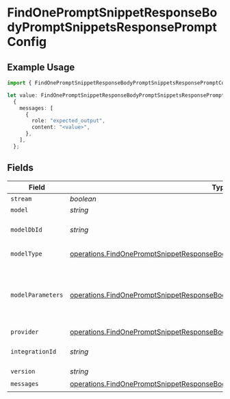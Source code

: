 # FindOnePromptSnippetResponseBodyPromptSnippetsResponsePromptConfig

## Example Usage

```typescript
import { FindOnePromptSnippetResponseBodyPromptSnippetsResponsePromptConfig } from "orq-poc-typescript-multi-env-version/models/operations";

let value: FindOnePromptSnippetResponseBodyPromptSnippetsResponsePromptConfig =
  {
    messages: [
      {
        role: "expected_output",
        content: "<value>",
      },
    ],
  };
```

## Fields

| Field                                                                                                                                                                                | Type                                                                                                                                                                                 | Required                                                                                                                                                                             | Description                                                                                                                                                                          |
| ------------------------------------------------------------------------------------------------------------------------------------------------------------------------------------ | ------------------------------------------------------------------------------------------------------------------------------------------------------------------------------------ | ------------------------------------------------------------------------------------------------------------------------------------------------------------------------------------ | ------------------------------------------------------------------------------------------------------------------------------------------------------------------------------------ |
| `stream`                                                                                                                                                                             | *boolean*                                                                                                                                                                            | :heavy_minus_sign:                                                                                                                                                                   | N/A                                                                                                                                                                                  |
| `model`                                                                                                                                                                              | *string*                                                                                                                                                                             | :heavy_minus_sign:                                                                                                                                                                   | N/A                                                                                                                                                                                  |
| `modelDbId`                                                                                                                                                                          | *string*                                                                                                                                                                             | :heavy_minus_sign:                                                                                                                                                                   | The id of the resource                                                                                                                                                               |
| `modelType`                                                                                                                                                                          | [operations.FindOnePromptSnippetResponseBodyPromptSnippetsResponseModelType](../../models/operations/findonepromptsnippetresponsebodypromptsnippetsresponsemodeltype.md)             | :heavy_minus_sign:                                                                                                                                                                   | The type of the model                                                                                                                                                                |
| `modelParameters`                                                                                                                                                                    | [operations.FindOnePromptSnippetResponseBodyPromptSnippetsResponseModelParameters](../../models/operations/findonepromptsnippetresponsebodypromptsnippetsresponsemodelparameters.md) | :heavy_minus_sign:                                                                                                                                                                   | Model Parameters: Not all parameters apply to every model                                                                                                                            |
| `provider`                                                                                                                                                                           | [operations.FindOnePromptSnippetResponseBodyPromptSnippetsResponseProvider](../../models/operations/findonepromptsnippetresponsebodypromptsnippetsresponseprovider.md)               | :heavy_minus_sign:                                                                                                                                                                   | N/A                                                                                                                                                                                  |
| `integrationId`                                                                                                                                                                      | *string*                                                                                                                                                                             | :heavy_minus_sign:                                                                                                                                                                   | The id of the resource                                                                                                                                                               |
| `version`                                                                                                                                                                            | *string*                                                                                                                                                                             | :heavy_minus_sign:                                                                                                                                                                   | N/A                                                                                                                                                                                  |
| `messages`                                                                                                                                                                           | [operations.FindOnePromptSnippetResponseBodyPromptSnippetsResponseMessages](../../models/operations/findonepromptsnippetresponsebodypromptsnippetsresponsemessages.md)[]             | :heavy_check_mark:                                                                                                                                                                   | N/A                                                                                                                                                                                  |